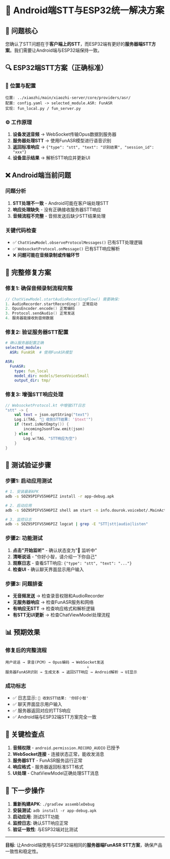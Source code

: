 # 📱 Android端STT与ESP32统一解决方案

## 🎯 **问题核心**

您确认了STT问题在于**客户端上的STT**，而ESP32端有更好的**服务器端STT方案**。我们需要让Android端与ESP32端保持一致。

## 🔍 **ESP32端STT方案（正确标准）**

### 📂 **位置与配置**
```
位置: ../xiaozhi/main/xiaozhi-server/core/providers/asr/
配置: config.yaml -> selected_module.ASR: FunASR
实现: fun_local.py / fun_server.py
```

### ⚙️ **工作原理**
1. **设备发送音频** → WebSocket传输Opus数据到服务器
2. **服务器处理STT** → 使用FunASR模型进行语音识别
3. **返回标准响应** → `{"type": "stt", "text": "识别结果", "session_id": "xxx"}`
4. **设备显示结果** → 解析STT响应并更新UI

## ❌ **Android端当前问题**

### 问题分析
1. **STT处理不一致** - Android可能在客户端处理STT
2. **响应处理缺失** - 没有正确接收服务器STT响应
3. **音频流程不完整** - 音频发送后缺少STT结果处理

### 关键代码检查
- ✅ `ChatViewModel.observeProtocolMessages()` 已有STT处理逻辑
- ✅ `WebsocketProtocol.onMessage()` 已有STT响应解析
- ❌ **问题可能在音频录制或传输环节**

## 🔧 **完整修复方案**

### 修复1: 确保音频录制流程完整
```kotlin
// ChatViewModel.startAudioRecordingFlow() 需要确保:
1. AudioRecorder.startRecording() 正常启动
2. OpusEncoder.encode() 正常编码
3. Protocol.sendAudio() 正常发送
4. 服务器能接收到音频数据
```

### 修复2: 验证服务器STT配置
```yaml
# 确认服务器配置正确
selected_module:
  ASR: FunASR  # 使用FunASR模型

ASR:
  FunASR:
    type: fun_local
    model_dir: models/SenseVoiceSmall
    output_dir: tmp/
```

### 修复3: 增强STT响应处理
```kotlin
// WebsocketProtocol.kt 中增强STT日志
"stt" -> {
    val text = json.optString("text")
    Log.i(TAG, "🎯 收到STT结果: '$text'")
    if (text.isNotEmpty()) {
        incomingJsonFlow.emit(json)
    } else {
        Log.w(TAG, "STT响应为空")
    }
}
```

## 🧪 **测试验证步骤**

### 步骤1: 启动应用测试
```bash
# 1. 安装最新APK
adb -s SOZ95PIFVS5H6PIZ install -r app-debug.apk

# 2. 启动应用
adb -s SOZ95PIFVS5H6PIZ shell am start -n info.dourok.voicebot/.MainActivity

# 3. 监控日志
adb -s SOZ95PIFVS5H6PIZ logcat | grep -E "STT|stt|audio|listen"
```

### 步骤2: 功能测试
1. **点击"开始监听"** - 确认状态变为"🎤 监听中"
2. **清晰说话** - "你好小智，请介绍一下你自己"
3. **观察日志** - 查看STT响应: `{"type": "stt", "text": "..."}`
4. **检查UI** - 确认聊天界面显示用户输入

### 步骤3: 问题排查
- **无音频发送** → 检查录音权限和AudioRecorder
- **无服务器响应** → 检查FunASR服务和网络
- **有响应无STT** → 检查响应格式和解析逻辑
- **有STT无UI更新** → 检查ChatViewModel处理流程

## 📊 **预期效果**

### 修复后的完整流程
```
用户说话 → 录音(PCM) → Opus编码 → WebSocket发送 
                                    ↓
服务器FunASR识别 → 生成文本 → 返回STT响应 → Android解析 → UI显示
```

### 成功标志
- ✅ 日志显示: `🎯 收到STT结果: '你好小智'`
- ✅ 聊天界面显示用户输入
- ✅ 服务器返回对应的TTS响应
- ✅ Android端与ESP32端STT方案完全一致

## 🎯 **关键检查点**

1. **音频权限** - `android.permission.RECORD_AUDIO` 已授予
2. **WebSocket连接** - 连接状态正常，能收发消息
3. **服务器STT** - FunASR服务运行正常
4. **响应格式** - 服务器返回标准STT格式
5. **UI处理** - ChatViewModel正确处理STT消息

## 🔄 **下一步操作**

1. **重新构建APK**: `./gradlew assembleDebug`
2. **安装测试**: `adb install -r app-debug.apk`
3. **启动应用**: 测试STT功能
4. **监控日志**: 确认STT响应正常
5. **验证一致性**: 与ESP32端对比测试

---

**目标**: 让Android端使用与ESP32端相同的**服务器端FunASR STT方案**，确保产品一致性和稳定性。 